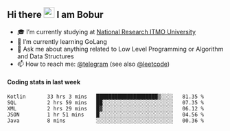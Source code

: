 ## Hi there <img src="https://media.giphy.com/media/hvRJCLFzcasrR4ia7z/giphy.gif" width="25px" height="25px"> I am Bobur

- :mortar_board: I’m currently studying at [National Research ITMO University](https://itmo.ru/)
- :seedling: I’m currently learning GoLang
- :speech_balloon: Ask me about anything related to Low Level Programming or Algorithm and Data Structures
- :mailbox: How to reach me: [@telegram](https://t.me/octoant) (see also [@leetcode](https://leetcode.com/octoant/))    

#### Coding stats in last week

<!--START_SECTION:waka-->

```text
Kotlin       33 hrs 3 mins   ████████████████████▒░░░░   81.35 %
SQL          2 hrs 59 mins   ██░░░░░░░░░░░░░░░░░░░░░░░   07.35 %
XML          2 hrs 29 mins   █▓░░░░░░░░░░░░░░░░░░░░░░░   06.12 %
JSON         1 hr 51 mins    █░░░░░░░░░░░░░░░░░░░░░░░░   04.56 %
Java         8 mins          ░░░░░░░░░░░░░░░░░░░░░░░░░   00.36 %
```

<!--END_SECTION:waka-->
